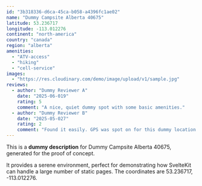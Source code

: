 ```yaml
---
id: "3b318336-d6ca-45ca-b058-a4396fc1ae02"
name: "Dummy Campsite Alberta 40675"
latitude: 53.236717
longitude: -113.012276
continent: "north-america"
country: "canada"
region: "alberta"
amenities:
  - "ATV-access"
  - "hiking"
  - "cell-service"
images:
  - "https://res.cloudinary.com/demo/image/upload/v1/sample.jpg"
reviews:
  - author: "Dummy Reviewer A"
    date: "2025-06-019"
    rating: 5
    comment: "A nice, quiet dummy spot with some basic amenities."
  - author: "Dummy Reviewer B"
    date: "2025-05-027"
    rating: 2
    comment: "Found it easily. GPS was spot on for this dummy location."
---
```


This is a **dummy description** for Dummy Campsite Alberta 40675, generated for the proof of concept.

It provides a serene environment, perfect for demonstrating how SvelteKit can handle a large number of static pages. The coordinates are 53.236717, -113.012276.
